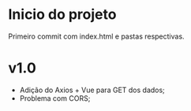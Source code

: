 # Inicio do projeto
Primeiro commit com index.html e pastas respectivas.

# v1.0

- Adição do Axios + Vue para GET dos dados;
- Problema com CORS;